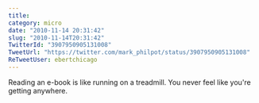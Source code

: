 ```yaml
---
title: 
category: micro
date: "2010-11-14 20:31:42"
slug: "2010-11-14T20:31:42"
TwitterId: "3907950905131008"
TweetUrl: "https://twitter.com/mark_philpot/status/3907950905131008"
ReTweetUser: ebertchicago
---
```


<i class="fa fa-retweet" aria-hidden="true"></i> Reading an e-book is like
running on a treadmill. You never feel like you're getting anywhere.
